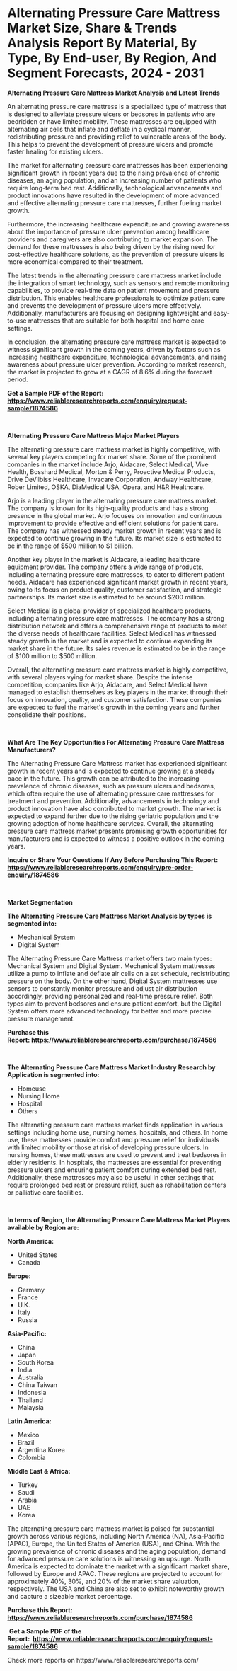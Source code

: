 <p><h1>Alternating Pressure Care Mattress Market Size, Share & Trends Analysis Report By Material, By Type, By End-user, By Region, And Segment Forecasts, 2024 - 2031</h1></p><p><strong>Alternating Pressure Care Mattress Market Analysis and Latest Trends</strong></p>
<p><p>An alternating pressure care mattress is a specialized type of mattress that is designed to alleviate pressure ulcers or bedsores in patients who are bedridden or have limited mobility. These mattresses are equipped with alternating air cells that inflate and deflate in a cyclical manner, redistributing pressure and providing relief to vulnerable areas of the body. This helps to prevent the development of pressure ulcers and promote faster healing for existing ulcers.</p><p>The market for alternating pressure care mattresses has been experiencing significant growth in recent years due to the rising prevalence of chronic diseases, an aging population, and an increasing number of patients who require long-term bed rest. Additionally, technological advancements and product innovations have resulted in the development of more advanced and effective alternating pressure care mattresses, further fueling market growth.</p><p>Furthermore, the increasing healthcare expenditure and growing awareness about the importance of pressure ulcer prevention among healthcare providers and caregivers are also contributing to market expansion. The demand for these mattresses is also being driven by the rising need for cost-effective healthcare solutions, as the prevention of pressure ulcers is more economical compared to their treatment.</p><p>The latest trends in the alternating pressure care mattress market include the integration of smart technology, such as sensors and remote monitoring capabilities, to provide real-time data on patient movement and pressure distribution. This enables healthcare professionals to optimize patient care and prevents the development of pressure ulcers more effectively. Additionally, manufacturers are focusing on designing lightweight and easy-to-use mattresses that are suitable for both hospital and home care settings.</p><p>In conclusion, the alternating pressure care mattress market is expected to witness significant growth in the coming years, driven by factors such as increasing healthcare expenditure, technological advancements, and rising awareness about pressure ulcer prevention. According to market research, the market is projected to grow at a CAGR of 8.6% during the forecast period.</p></p>
<p><strong>Get a Sample PDF of the Report:&nbsp; <a href="https://www.reliableresearchreports.com/enquiry/request-sample/1874586">https://www.reliableresearchreports.com/enquiry/request-sample/1874586</a></strong></p>
<p>&nbsp;</p>
<p><strong>Alternating Pressure Care Mattress Major Market Players</strong></p>
<p><p>The alternating pressure care mattress market is highly competitive, with several key players competing for market share. Some of the prominent companies in the market include Arjo, Aidacare, Select Medical, Vive Health, Bosshard Medical, Morton & Perry, Proactive Medical Products, Drive DeVilbiss Healthcare, Invacare Corporation, Andway Healthcare, Rober Limited, OSKA, DiaMedical USA, Opera, and H&R Healthcare.</p><p>Arjo is a leading player in the alternating pressure care mattress market. The company is known for its high-quality products and has a strong presence in the global market. Arjo focuses on innovation and continuous improvement to provide effective and efficient solutions for patient care. The company has witnessed steady market growth in recent years and is expected to continue growing in the future. Its market size is estimated to be in the range of $500 million to $1 billion.</p><p>Another key player in the market is Aidacare, a leading healthcare equipment provider. The company offers a wide range of products, including alternating pressure care mattresses, to cater to different patient needs. Aidacare has experienced significant market growth in recent years, owing to its focus on product quality, customer satisfaction, and strategic partnerships. Its market size is estimated to be around $200 million.</p><p>Select Medical is a global provider of specialized healthcare products, including alternating pressure care mattresses. The company has a strong distribution network and offers a comprehensive range of products to meet the diverse needs of healthcare facilities. Select Medical has witnessed steady growth in the market and is expected to continue expanding its market share in the future. Its sales revenue is estimated to be in the range of $100 million to $500 million.</p><p>Overall, the alternating pressure care mattress market is highly competitive, with several players vying for market share. Despite the intense competition, companies like Arjo, Aidacare, and Select Medical have managed to establish themselves as key players in the market through their focus on innovation, quality, and customer satisfaction. These companies are expected to fuel the market's growth in the coming years and further consolidate their positions.</p></p>
<p>&nbsp;</p>
<p><strong>What Are The Key Opportunities For Alternating Pressure Care Mattress Manufacturers?</strong></p>
<p><p>The Alternating Pressure Care Mattress market has experienced significant growth in recent years and is expected to continue growing at a steady pace in the future. This growth can be attributed to the increasing prevalence of chronic diseases, such as pressure ulcers and bedsores, which often require the use of alternating pressure care mattresses for treatment and prevention. Additionally, advancements in technology and product innovation have also contributed to market growth. The market is expected to expand further due to the rising geriatric population and the growing adoption of home healthcare services. Overall, the alternating pressure care mattress market presents promising growth opportunities for manufacturers and is expected to witness a positive outlook in the coming years.</p></p>
<p><strong>Inquire or Share Your Questions If Any Before Purchasing This Report: <a href="https://www.reliableresearchreports.com/enquiry/pre-order-enquiry/1874586">https://www.reliableresearchreports.com/enquiry/pre-order-enquiry/1874586</a></strong></p>
<p>&nbsp;</p>
<p><strong>Market Segmentation</strong></p>
<p><strong>The Alternating Pressure Care Mattress Market Analysis by types is segmented into:</strong></p>
<p><ul><li>Mechanical System</li><li>Digital System</li></ul></p>
<p><p>The Alternating Pressure Care Mattress market offers two main types: Mechanical System and Digital System. Mechanical System mattresses utilize a pump to inflate and deflate air cells on a set schedule, redistributing pressure on the body. On the other hand, Digital System mattresses use sensors to constantly monitor pressure and adjust air distribution accordingly, providing personalized and real-time pressure relief. Both types aim to prevent bedsores and ensure patient comfort, but the Digital System offers more advanced technology for better and more precise pressure management.</p></p>
<p><strong>Purchase this Report:&nbsp;<a href="https://www.reliableresearchreports.com/purchase/1874586">https://www.reliableresearchreports.com/purchase/1874586</a></strong></p>
<p>&nbsp;</p>
<p><strong>The Alternating Pressure Care Mattress Market Industry Research by Application is segmented into:</strong></p>
<p><ul><li>Homeuse</li><li>Nursing Home</li><li>Hospital</li><li>Others</li></ul></p>
<p><p>The alternating pressure care mattress market finds application in various settings including home use, nursing homes, hospitals, and others. In home use, these mattresses provide comfort and pressure relief for individuals with limited mobility or those at risk of developing pressure ulcers. In nursing homes, these mattresses are used to prevent and treat bedsores in elderly residents. In hospitals, the mattresses are essential for preventing pressure ulcers and ensuring patient comfort during extended bed rest. Additionally, these mattresses may also be useful in other settings that require prolonged bed rest or pressure relief, such as rehabilitation centers or palliative care facilities.</p></p>
<p>&nbsp;</p>
<p><strong>In terms of Region, the Alternating Pressure Care Mattress Market Players available by Region are:</strong></p>
<p>
    <p> <strong> North America: </strong>
        <ul>
            <li>United States</li>
            <li>Canada</li>
        </ul>
        </p> 
    <p> <strong> Europe: </strong>
        <ul>
            <li>Germany</li>
            <li>France</li>
            <li>U.K.</li>
            <li>Italy</li>
            <li>Russia</li>
        </ul>
        </p> 
    <p> <strong> Asia-Pacific: </strong>
        <ul>
            <li>China</li>
            <li>Japan</li>
            <li>South Korea</li>
            <li>India</li>
            <li>Australia</li>
            <li>China Taiwan</li>
            <li>Indonesia</li>
            <li>Thailand</li>
            <li>Malaysia</li>
        </ul>
        </p> 
    <p> <strong> Latin America: </strong>
        <ul>
            <li>Mexico</li>
            <li>Brazil</li>
            <li>Argentina Korea</li>
            <li>Colombia</li>
        </ul>
        </p> 
    <p> <strong> Middle East & Africa: </strong>
        <ul>
            <li>Turkey</li>
            <li>Saudi</li>
            <li>Arabia</li>
            <li>UAE</li>
            <li>Korea</li>
        </ul>
    </p>
    </p>
<p><p>The alternating pressure care mattress market is poised for substantial growth across various regions, including North America (NA), Asia-Pacific (APAC), Europe, the United States of America (USA), and China. With the growing prevalence of chronic diseases and the aging population, demand for advanced pressure care solutions is witnessing an upsurge. North America is expected to dominate the market with a significant market share, followed by Europe and APAC. These regions are projected to account for approximately 40%, 30%, and 20% of the market share valuation, respectively. The USA and China are also set to exhibit noteworthy growth and capture a sizeable market percentage.</p></p>
<p><strong>Purchase this Report: <a href="https://www.reliableresearchreports.com/purchase/1874586">https://www.reliableresearchreports.com/purchase/1874586</a></strong></p>
<p>&nbsp;<strong>Get a Sample PDF of the Report:&nbsp;&nbsp;<a href="https://www.reliableresearchreports.com/enquiry/request-sample/1874586">https://www.reliableresearchreports.com/enquiry/request-sample/1874586</a></strong></p>
<p><strong></strong></p>
<p>Check more reports on https://www.reliableresearchreports.com/</p>